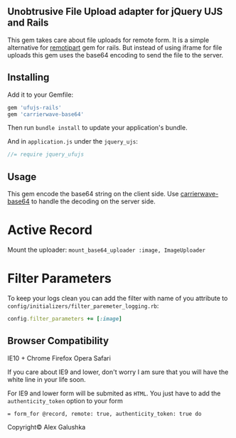 Unobtrusive File Upload adapter for jQuery UJS and Rails
-

This gem takes care about file uploads for remote form.
It is a simple alternative for [remotipart](https://github.com/JangoSteve/remotipart) gem for rails.
But instead of using iframe for file uploads this gem uses the base64 encoding to send the file to the server.

Installing
-

Add it to your Gemfile:

```ruby
gem 'ufujs-rails'
gem 'carrierwave-base64'
```

Then run `bundle install` to update your application's bundle.

And in `application.js` under the `jquery_ujs`:

```javascript
//= require jquery_ufujs
```

Usage
-

This gem encode the base64 string on the client side.
Use [carrierwave-base64](https://github.com/lebedev-yury/carrierwave-base64) to handle the decoding on the server side.

Active Record
=

Mount the uploader: `mount_base64_uploader :image, ImageUploader`

Filter Parameters
=
To keep your logs clean you can add the filter with name of you attribute to `config/initializers/filter_paremeter_logging.rb`:

```ruby
config.filter_parameters += [:image]
```

Browser Compatibility
-

IE10 +
Chrome
Firefox
Opera
Safari

If you care about IE9 and lower, don't worry I am sure that you will have the white line in your life soon.

For IE9 and lower form will be submited as `HTML`.
You just have to add the `authenticity_token` option to your form

```slim
= form_for @record, remote: true, authenticity_token: true do
```

Copyright© Alex Galushka
